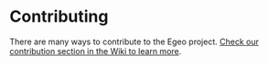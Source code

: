 # Contributing

There are many ways to contribute to the Egeo project. [Check our contribution section in the Wiki to learn more](https://github.com/Stratio/egeo-starter/wiki/How-to-contribute).
